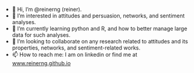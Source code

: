 - 👋 Hi, I’m @reinerng (reiner). 
- 👀 I’m interested in attitudes and persuasion, networks, and sentiment analyses.
- 🌱 I’m currently learning python and R, and how to better manage large data for such analyses.
- 💞️ I’m looking to collaborate on any research related to attitudes and its properties, networks, and sentiment-related works.
- 📫 How to reach me: I am on linkedin or find me at www.reinerng.github.io

<!---
reinerng/reinerng is a ✨ special ✨ repository because its `README.md` (this file) appears on your GitHub profile.
You can click the Preview link to take a look at your changes.
--->
